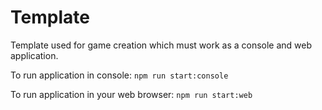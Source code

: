 # Template

Template used for game creation which must work as a console and web application.

To run application in console: `npm run start:console`

To run application in your web browser: `npm run start:web`

